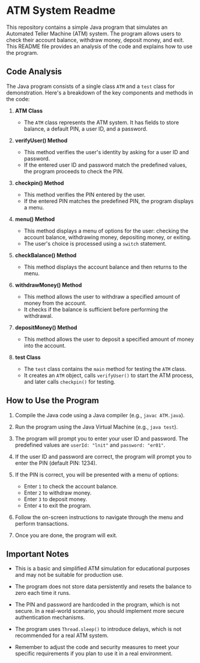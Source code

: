 # ATM System Readme

This repository contains a simple Java program that simulates an Automated Teller Machine (ATM) system. The program allows users to check their account balance, withdraw money, deposit money, and exit. This README file provides an analysis of the code and explains how to use the program.

## Code Analysis

The Java program consists of a single class `ATM` and a `test` class for demonstration. Here's a breakdown of the key components and methods in the code:

1. **ATM Class**
   - The `ATM` class represents the ATM system. It has fields to store balance, a default PIN, a user ID, and a password.

2. **verifyUser() Method**
   - This method verifies the user's identity by asking for a user ID and password.
   - If the entered user ID and password match the predefined values, the program proceeds to check the PIN.

3. **checkpin() Method**
   - This method verifies the PIN entered by the user.
   - If the entered PIN matches the predefined PIN, the program displays a menu.

4. **menu() Method**
   - This method displays a menu of options for the user: checking the account balance, withdrawing money, depositing money, or exiting.
   - The user's choice is processed using a `switch` statement.

5. **checkBalance() Method**
   - This method displays the account balance and then returns to the menu.

6. **withdrawMoney() Method**
   - This method allows the user to withdraw a specified amount of money from the account.
   - It checks if the balance is sufficient before performing the withdrawal.

7. **depositMoney() Method**
   - This method allows the user to deposit a specified amount of money into the account.

8. **test Class**
   - The `test` class contains the `main` method for testing the `ATM` class.
   - It creates an `ATM` object, calls `verifyUser()` to start the ATM process, and later calls `checkpin()` for testing.

## How to Use the Program

1. Compile the Java code using a Java compiler (e.g., `javac ATM.java`).

2. Run the program using the Java Virtual Machine (e.g., `java test`).

3. The program will prompt you to enter your user ID and password. The predefined values are `userId: "lnit"` and `password: "er01"`.

4. If the user ID and password are correct, the program will prompt you to enter the PIN (default PIN: 1234).

5. If the PIN is correct, you will be presented with a menu of options:
   - Enter `1` to check the account balance.
   - Enter `2` to withdraw money.
   - Enter `3` to deposit money.
   - Enter `4` to exit the program.

6. Follow the on-screen instructions to navigate through the menu and perform transactions.

7. Once you are done, the program will exit.

## Important Notes

- This is a basic and simplified ATM simulation for educational purposes and may not be suitable for production use.

- The program does not store data persistently and resets the balance to zero each time it runs.

- The PIN and password are hardcoded in the program, which is not secure. In a real-world scenario, you should implement more secure authentication mechanisms.

- The program uses `Thread.sleep()` to introduce delays, which is not recommended for a real ATM system.

- Remember to adjust the code and security measures to meet your specific requirements if you plan to use it in a real environment.
